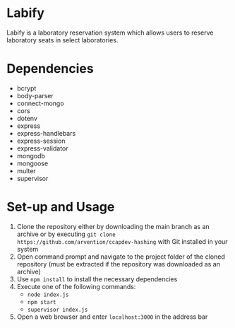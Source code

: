 # Labify
Labify is a laboratory reservation system which allows users to reserve laboratory seats in select laboratories.

# Dependencies
- bcrypt
- body-parser
- connect-mongo
- cors
- dotenv
- express
- express-handlebars
- express-session
- express-validator
- mongodb
- mongoose
- multer
- supervisor

# Set-up and Usage
1. Clone the repository either by downloading the main branch as an archive or by executing `git clone https://github.com/arvention/ccapdev-hashing` with Git installed in your system
2. Open command prompt and navigate to the project folder of the cloned repository (must be extracted if the repository was downloaded as an archive)
3. Use `npm install` to install the necessary dependencies
4. Execute one of the following commands:
   - `node index.js`
   - `npm start`
   - `supervisor index.js`
5. Open a web browser and enter `localhost:3000` in the address bar
